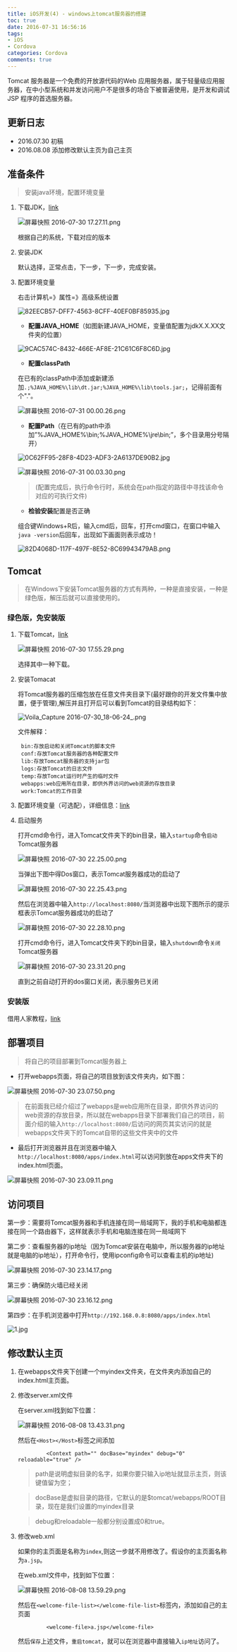 ```yaml
---
title: iOS开发(4) - windows上tomcat服务器的搭建
toc: true
date: 2016-07-31 16:56:16
tags: 
- iOS
- Cordova
categories: Cordova
comments: true
---
```


Tomcat 服务器是一个免费的开放源代码的Web 应用服务器，属于轻量级应用服务器，在中小型系统和并发访问用户不是很多的场合下被普遍使用，是开发和调试JSP 程序的首选服务器。
<!-- more -->
## 更新日志
* 2016.07.30  初稿
* 2016.08.08  添加修改默认主页为自己主页  

## 准备条件

> 安装java环境，配置环境变量

1. 下载JDK，[link](http://www.oracle.com/technetwork/java/javase/downloads/jdk8-downloads-2133151.html)

	![屏幕快照 2016-07-30 17.27.11.png](http://ww1.sinaimg.cn/large/72f96cbagw1f6c2hkxorgj20f408n76s.jpg)

	根据自己的系统，下载对应的版本

2. 安装JDK

	默认选择，正常点击，下一步，下一步，完成安装。

3. 配置环境变量

	右击计算机=》属性=》高级系统设置

	![82EECB57-DFF7-4563-8CFF-40EF0BF85935.jpg](http://ww2.sinaimg.cn/large/72f96cbagw1f6c2nylc7sj20cv0eb0t7.jpg)

	* **配置JAVA_HOME**（如图新建JAVA_HOME，变量值配置为jdkX.X.XX文件夹的位置）

	![9CAC574C-8432-466E-AF8E-21C61C6F8C6D.jpg](http://ww3.sinaimg.cn/large/72f96cbagw1f6c2pxpxzxj20bx063mxd.jpg)

	* **配置classPath**

	在已有的classPath中添加或新建添加`.;%JAVA_HOME%\lib\dt.jar;%JAVA_HOME%\lib\tools.jar;`，记得前面有个"."。

	![屏幕快照 2016-07-31 00.00.26.png](http://ww4.sinaimg.cn/large/72f96cbagw1f6cdme9unqj20hm05u0tl.jpg)

	* **配置Path**（在已有的path中添加”%JAVA_HOME%\bin;%JAVA_HOME%\jre\bin;”，多个目录用分号隔开）

	![0C62FF95-28F8-4D23-ADF3-2A6137DE90B2.jpg](http://ww4.sinaimg.cn/large/72f96cbagw1f6c2rih4t6j20bx067dg2.jpg)

	![屏幕快照 2016-07-31 00.03.30.png](http://ww1.sinaimg.cn/large/72f96cbagw1f6cdpplgylj20db068jsk.jpg)

	>(配置完成后，执行命令行时，系统会在path指定的路径中寻找该命令对应的可执行文件)

	* **检验安装**配置是否正确

	组合键Windows+R后，输入cmd后，回车，打开cmd窗口，在窗口中输入`java -version`后回车，出现如下画面则表示成功！

	![82D4068D-117F-497F-8E52-8C69943479AB.png](http://ww3.sinaimg.cn/large/72f96cbagw1f6c2tfy1vpj20em029t8x.jpg)

## Tomcat

>在Windows下安装Tomcat服务器的方式有两种，一种是直接安装，一种是绿色版，解压后就可以直接使用的。

### 绿色版，免安装版

1. 下载Tomcat，[link](http://tomcat.apache.org/download-90.cgi)

	![屏幕快照 2016-07-30 17.55.29.png](http://ww2.sinaimg.cn/large/72f96cbagw1f6c37n0nt9j20kn0d977i.jpg)

	选择其中一种下载。

2. 安装Tomacat

	将Tomcat服务器的压缩包放在任意文件夹目录下(最好跟你的开发文件集中放置，便于管理),解压并且打开后可以看到Tomcat的目录结构如下：

	![Voila_Capture 2016-07-30_18-06-24_.png](http://ww4.sinaimg.cn/large/72f96cbagw1f6c3git1etj203w0773yr.jpg)

	文件解释：

		bin:存放启动和关闭Tomcat的脚本文件
		conf:存放Tomcat服务器的各种配置文件
		lib:存放Tomcat服务器的支持jar包
		logs:存放Tomcat的日志文件
		temp:存放Tomcat运行时产生的临时文件
		webapps:web应用所在目录，即供外界访问的web资源的存放目录
		work:Tomcat的工作目录

3. 配置环境变量（可选配），详细信息：[link](http://www.jianshu.com/p/65881a45ad4a)

4. 启动服务

	打开cmd命令行，进入Tomcat文件夹下的bin目录，输入`startup`命令`启动`Tomcat服务器

	![屏幕快照 2016-07-30 22.25.00.png](http://ww2.sinaimg.cn/large/72f96cbagw1f6cav5ktkjj20l403tjs2.jpg)

	当弹出下图中得Dos窗口，表示Tomcat服务器成功的启动了

	![屏幕快照 2016-07-30 22.25.43.png](http://ww3.sinaimg.cn/large/72f96cbagw1f6cavu17waj20r70fwahn.jpg)

	然后在浏览器中输入`http://localhost:8080/`当浏览器中出现下图所示的提示框表示Tomcat服务器成功的启动了

	![屏幕快照 2016-07-30 22.28.10.png](http://ww2.sinaimg.cn/large/72f96cbagw1f6caygoa7oj20li0d9adi.jpg)

	打开cmd命令行，进入Tomcat文件夹下的bin目录，输入`shutdown`命令`关闭`Tomcat服务器

	![屏幕快照 2016-07-30 23.31.20.png](http://ww1.sinaimg.cn/large/72f96cbagw1f6ccs56pt3j20lf03tt9e.jpg)

	直到之前自动打开的dos窗口关闭，表示服务已关闭

### 安装版

借用人家教程，[link](http://www.lvtao.net/server/windows-setup-tomcat.html)

## 部署项目

>将自己的项目部署到Tomcat服务器上

* 打开webapps页面，将自己的项目放到该文件夹内，如下图：

![屏幕快照 2016-07-30 23.07.50.png](http://ww2.sinaimg.cn/large/72f96cbagw1f6cc3mtqemj20d705raaz.jpg)

>在前面我已经介绍过了webapps是web应用所在目录，即供外界访问的web资源的存放目录，所以就在webapps目录下部署我们自己的项目，前面介绍的输入`http://localhost:8080/`后访问的网页其实访问的就是webapps文件夹下的Tomcat自带的这些文件夹中的文件

* 最后打开浏览器并且在浏览器中输入`http://localhost:8080/apps/index.html`可以访问到放在apps文件夹下的index.html页面。

![屏幕快照 2016-07-30 23.09.11.png](http://ww1.sinaimg.cn/large/72f96cbagw1f6cc51vznvj20mo03ldg0.jpg)

## 访问项目

第一步：需要将Tomcat服务器和手机连接在同一局域网下，我的手机和电脑都连接在同一个路由器下，这样就表示手机和电脑连接在同一局域网下

第二步：查看服务器的ip地址（因为Tomcat安装在电脑中，所以服务器的ip地址就是电脑的ip地址），打开命令行，使用ipconfig命令可以查看主机的ip地址)

![屏幕快照 2016-07-30 23.14.17.png](http://ww2.sinaimg.cn/large/72f96cbagw1f6ccbdf0k7j20hh0bcdhd.jpg)

第三步：确保防火墙已经关闭

![屏幕快照 2016-07-30 23.16.12.png](http://ww4.sinaimg.cn/large/72f96cbagw1f6cccbkf1ej20jh0d0wha.jpg)

第四步：在手机浏览器中打开`http://192.168.0.8:8080/apps/index.html`

![1.jpg](http://ww2.sinaimg.cn/large/72f96cbagw1f6ccl57o5sj20bt045mxd.jpg)

## 修改默认主页

1. 在webapps文件夹下创建一个myindex文件夹，在文件夹内添加自己的index.html主页面。

2. 修改server.xml文件

	在server.xml找到如下位置：

	![屏幕快照 2016-08-08 13.43.31.png](http://ww1.sinaimg.cn/large/006tNbRwgw1f6madykbxuj30i20bitbk.jpg)

	然后在`<Host></Host>`标签之间添加

				<Context path="" docBase="myindex" debug="0" reloadable="true" />

	>path是说明虚拟目录的名字，如果你要只输入ip地址就显示主页，则该键值留为空；

	>docBase是虚拟目录的路径，它默认的是$tomcat/webapps/ROOT目录，现在是我们设置的myindex目录

	>debug和reloadable一般都分别设置成0和true。

3. 修改web.xml

	如果你的主页面是名称为`index`,则这一步就不用修改了。假设你的主页面名称为`a.jsp`。

	在web.xml文件中，找到如下位置：

	![屏幕快照 2016-08-08 13.59.29.png](http://ww1.sinaimg.cn/large/006tNbRwgw1f6matxworoj30dn03mjs2.jpg)

	然后在`<welcome-file-list></welcome-file-list>`标签内，添加如自己的主页面

				<welcome-file>a.jsp</welcome-file>

	然后`保存`上述文件，`重启tomcat`，就可以在浏览器中直接输入`ip地址`访问了。

                          

